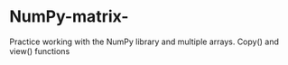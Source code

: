 # NumPy-matrix-
Practice working with the NumPy library and multiple arrays. Copy() and view() functions
